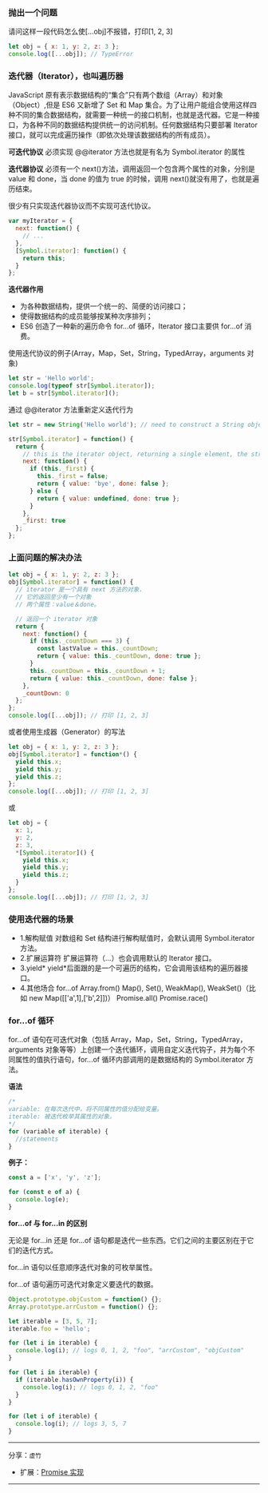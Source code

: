 ### 抛出一个问题

请问这样一段代码怎么使[...obj]不报错，打印[1, 2, 3]

```javascript
let obj = { x: 1, y: 2, z: 3 };
console.log([...obj]); // TypeError
```

### 迭代器（Iterator），也叫遍历器

JavaScript 原有表示数据结构的“集合”只有两个数组（Array）和对象（Object）,但是 ES6 又新增了 Set 和 Map 集合。为了让用户能组合使用这样四种不同的集合数据结构，就需要一种统一的接口机制，也就是迭代器。它是一种接口，为各种不同的数据结构提供统一的访问机制。任何数据结构只要部署 Iterator 接口，就可以完成遍历操作（即依次处理该数据结构的所有成员）。

**可迭代协议**
必须实现 @@iterator 方法也就是有名为 Symbol.iterator 的属性

**迭代器协议**
必须有一个 next()方法，调用返回一个包含两个属性的对象，分别是 value 和 done，当 done 的值为 true 的时候，调用 next()就没有用了，也就是遍历结束。

很少有只实现迭代器协议而不实现可迭代协议。

```javascript
var myIterator = {
  next: function() {
    // ...
  },
  [Symbol.iterator]: function() {
    return this;
  }
};
```

**迭代器作用**

- 为各种数据结构，提供一个统一的、简便的访问接口；
- 使得数据结构的成员能够按某种次序排列；
- ES6 创造了一种新的遍历命令 for...of 循环，Iterator 接口主要供 for...of 消费。

使用迭代协议的例子(Array，Map，Set，String，TypedArray，arguments 对象)

```javascript
let str = 'Hello world';
console.log(typeof str[Symbol.iterator]);
let b = str[Symbol.iterator]();
```

通过 @@iterator 方法重新定义迭代行为

```javascript
let str = new String('Hello world'); // need to construct a String object explicitly to avoid auto-boxing

str[Symbol.iterator] = function() {
  return {
    // this is the iterator object, returning a single element, the string "bye"
    next: function() {
      if (this._first) {
        this._first = false;
        return { value: 'bye', done: false };
      } else {
        return { value: undefined, done: true };
      }
    },
    _first: true
  };
};
```

### 上面问题的解决办法

```javascript
let obj = { x: 1, y: 2, z: 3 };
obj[Symbol.iterator] = function() {
  // iterator 是一个具有 next 方法的对象，
  // 它的返回至少有一个对象
  // 两个属性：value＆done。

  // 返回一个 iterator 对象
  return {
    next: function() {
      if (this._countDown === 3) {
        const lastValue = this._countDown;
        return { value: this._countDown, done: true };
      }
      this._countDown = this._countDown + 1;
      return { value: this._countDown, done: false };
    },
    _countDown: 0
  };
};
console.log([...obj]); // 打印 [1, 2, 3]
```

或者使用生成器（Generator）的写法

```javascript
let obj = { x: 1, y: 2, z: 3 };
obj[Symbol.iterator] = function*() {
  yield this.x;
  yield this.y;
  yield this.z;
};
console.log([...obj]); // 打印 [1, 2, 3]
```

或

```javascript
let obj = {
  x: 1,
  y: 2,
  z: 3,
  *[Symbol.iterator]() {
    yield this.x;
    yield this.y;
    yield this.z;
  }
};
console.log([...obj]); // 打印 [1, 2, 3]
```

### 使用迭代器的场景

- 1.解构赋值
  对数组和 Set 结构进行解构赋值时，会默认调用 Symbol.iterator 方法。
- 2.扩展运算符
  扩展运算符（...）也会调用默认的 Iterator 接口。
- 3.yield*
  yield*后面跟的是一个可遍历的结构，它会调用该结构的遍历器接口。
- 4.其他场合
  for...of
  Array.from()
  Map(), Set(), WeakMap(), WeakSet()（比如 new Map([['a',1],['b',2]])）
  Promise.all()
  Promise.race()

### for...of 循环

for...of 语句在可迭代对象（包括 Array，Map，Set，String，TypedArray，arguments 对象等等）上创建一个迭代循环，调用自定义迭代钩子，并为每个不同属性的值执行语句，for...of 循环内部调用的是数据结构的 Symbol.iterator 方法。

**语法**

```javascript
/*
variable: 在每次迭代中，将不同属性的值分配给变量。
iterable: 被迭代枚举其属性的对象。
*/
for (variable of iterable) {
  //statements
}
```

**例子：**

```javascript
const a = ['x', 'y', 'z'];

for (const e of a) {
  console.log(e);
}
```

**for...of 与 for...in 的区别**

无论是 for...in 还是 for...of 语句都是迭代一些东西。它们之间的主要区别在于它们的迭代方式。

for...in 语句以任意顺序迭代对象的可枚举属性。

for...of 语句遍历可迭代对象定义要迭代的数据。

```javascript
Object.prototype.objCustom = function() {};
Array.prototype.arrCustom = function() {};

let iterable = [3, 5, 7];
iterable.foo = 'hello';

for (let i in iterable) {
  console.log(i); // logs 0, 1, 2, "foo", "arrCustom", "objCustom"
}

for (let i in iterable) {
  if (iterable.hasOwnProperty(i)) {
    console.log(i); // logs 0, 1, 2, "foo"
  }
}

for (let i of iterable) {
  console.log(i); // logs 3, 5, 7
}
```

---

分享：`虚竹`

- 扩展：[Promise 实现](./Promise.md)

---
